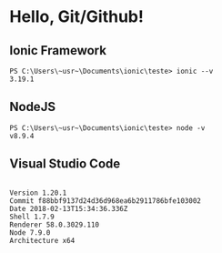 # Hello, Git/Github!

## Ionic Framework
<pre><code>PS C:\Users\~usr~\Documents\ionic\teste> ionic --v
3.19.1</code></pre>

## NodeJS
<pre><code>PS C:\Users\~usr~\Documents\ionic\teste> node -v
v8.9.4</code></pre>

## Visual Studio Code
<pre><code>
Version 1.20.1
Commit f88bbf9137d24d36d968ea6b2911786bfe103002
Date 2018-02-13T15:34:36.336Z
Shell 1.7.9
Renderer 58.0.3029.110
Node 7.9.0
Architecture x64
</code></pre>